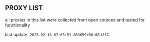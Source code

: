 ## PROXY LIST

all proxies in this list were collected from open sources and tested for functionality

last update: `2025-02-16 07:03:51.083659+00:00` UTC